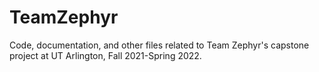 # TeamZephyr
Code, documentation, and other files related to Team Zephyr's capstone project at UT Arlington, Fall 2021-Spring 2022.
